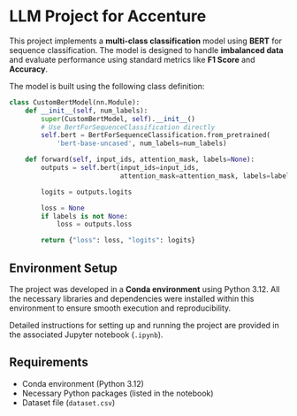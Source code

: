 # LLM Project for Accenture

This project implements a **multi-class classification** model using **BERT** for sequence classification. The model is designed to handle **imbalanced data** and evaluate performance using standard metrics like **F1 Score** and **Accuracy**.

The model is built using the following class definition:

```python
class CustomBertModel(nn.Module):
    def __init__(self, num_labels):
        super(CustomBertModel, self).__init__()
        # Use BertForSequenceClassification directly
        self.bert = BertForSequenceClassification.from_pretrained(
            'bert-base-uncased', num_labels=num_labels)

    def forward(self, input_ids, attention_mask, labels=None):
        outputs = self.bert(input_ids=input_ids,
                            attention_mask=attention_mask, labels=labels)

        logits = outputs.logits

        loss = None
        if labels is not None:
            loss = outputs.loss

        return {"loss": loss, "logits": logits}
```

## Environment Setup

The project was developed in a **Conda environment** using Python 3.12. All the necessary libraries and dependencies were installed within this environment to ensure smooth execution and reproducibility.

Detailed instructions for setting up and running the project are provided in the associated Jupyter notebook (`.ipynb`).

## Requirements

- Conda environment (Python 3.12)
- Necessary Python packages (listed in the notebook)
- Dataset file (`dataset.csv`)
